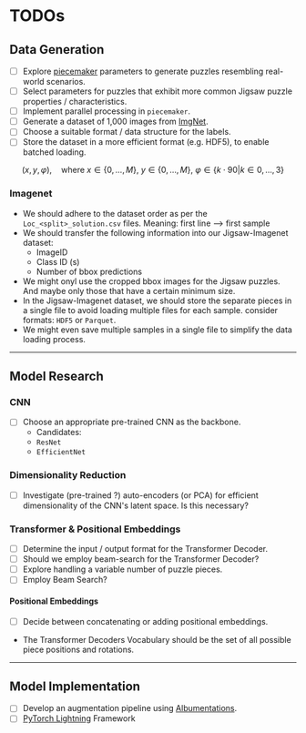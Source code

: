# TODOs

## Data Generation

- [ ] Explore [piecemaker]([piecemaker](https://github.com/jkenlooper/piecemaker/tree/main?tab=readme-ov-file)) parameters to generate puzzles resembling real-world scenarios.
- [ ] Select parameters for puzzles that exhibit more common Jigsaw puzzle properties / characteristics.
- [ ] Implement parallel processing in `piecemaker`.
- [ ] Generate a dataset of 1,000 images from [ImgNet](https://www.kaggle.com/c/imagenet-object-localization-challenge/data).
- [ ] Choose a suitable format / data structure for the labels.
- [ ] Store the dataset in a more efficient format (e.g. HDF5), to enable batched loading.

$$
(x, y,\varphi), \quad \text{where } x \in \{0, \ldots, M\},\: y \in \{0, \ldots, M\},\: \varphi \in \{k\cdot90|k \in{0,\ldots,3}\}
$$

### Imagenet
- We should adhere to the dataset order as per the `Loc_<split>_solution.csv` files. Meaning: first line --> first sample
- We should transfer the following information into our Jigsaw-Imagenet dataset:
    - ImageID
    - Class ID (s)
    - Number of bbox predictions
- We might onyl use the cropped bbox images for the Jigsaw puzzles. And maybe only those that have a certain minimum size.
- In the Jigsaw-Imagenet dataset, we should store the separate pieces in a single file to avoid loading multiple files for each sample. consider formats: `HDF5` or `Parquet`.
- We might even save multiple samples in a single file to simplify the data loading process.

---

## Model Research

### CNN

- [ ] Choose an appropriate pre-trained CNN as the backbone.
  - Candidates:
  - ``ResNet``
  - ``EfficientNet``

### Dimensionality Reduction

- [ ] Investigate (pre-trained ?) auto-encoders (or PCA) for efficient dimensionality of the CNN's latent space. Is this necessary?

### Transformer & Positional Embeddings

- [ ] Determine the input / output format for the Transformer Decoder.
- [ ] Should we employ beam-search for the Transformer Decoder?
- [ ] Explore handling a variable number of puzzle pieces.
- [ ] Employ Beam Search?

#### Positional Embeddings

- [ ] Decide between concatenating or adding positional embeddings.
- The Transformer Decoders Vocabulary should be the set of all possible piece positions and rotations.

---

## Model Implementation

- [ ] Develop an augmentation pipeline using [Albumentations](https://albumentations.ai/).
- [ ] [PyTorch Lightning](https://www.pytorchlightning.ai/) Framework
